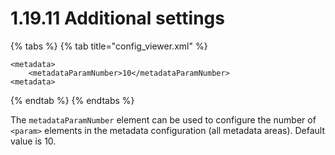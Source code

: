 # 1.19.11 Additional settings

{% tabs %}
{% tab title="config_viewer.xml" %}
```markup
<metadata>
    <metadataParamNumber>10</metadataParamNumber>
<metadata>
```
{% endtab %}
{% endtabs %}

The `metadataParamNumber` element can be used to configure the number of `<param>` elements in the metadata configuration (all metadata areas). Default value is 10.
